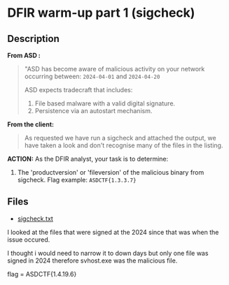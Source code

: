 # DFIR warm-up part 1 (sigcheck)

## Description

**From ASD :**  

>  "ASD has become aware of malicious activity on your network occurring between: `2024-04-01` and `2024-04-20`
>
>  ASD expects tradecraft that includes:
>  1. File based malware with a valid digital signature.
>  1. Persistence via an autostart mechanism. 

**From the client:** 

>  As requested we have run a sigcheck and attached the output, we have taken a look and don't recognise many of the files in the listing. 

**ACTION:** As the DFIR analyst, your task is to determine:

1. The 'productversion' or 'fileversion' of the malicious binary from sigcheck. Flag example: `ASDCTF{1.3.3.7}`

## Files

* [sigcheck.txt](files/sigcheck.txt)

I looked at the files that were signed at the 2024 since that was when the issue occured.

I thought i would need to narrow it to down days but only one file was signed in 2024 therefore svhost.exe was the malicious file.

flag = ASDCTF{1.4.19.6}

